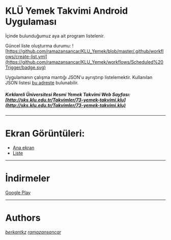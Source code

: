 # KLÜ Yemek Takvimi Android Uygulaması 

İçinde bulunduğumuz aya ait program listelenir.

Güncel liste oluşturma durumu:  ![https://github.com/ramazansancar/KLU_Yemek/blob/master/.github/workflows/create-list.yml](https://github.com/ramazansancar/KLU_Yemek/workflows/Scheduled%20Trigger/badge.svg)

Uygulamanın çalışma mantığı JSON'u ayrıştırıp listelemektir. Kullanılan JSON listesi [bu adreste](https://raw.githubusercontent.com/ramazansancar/KLU_Yemek/master/list.json) bulunabilir.

##### *Kırklareli Üniversitesi Resmi Yemek Takvimi Web Sayfası:* [http://sks.klu.edu.tr/Takvimler/73-yemek-takvimi.klu](http://sks.klu.edu.tr/Takvimler/73-yemek-takvimi.klu)

----------

# Ekran Görüntüleri:

- [Ana ekran](https://i.hizliresim.com/NODvpO.png) 
- [Liste](https://i.hizliresim.com/ROD7P1.png)

----------

# İndirmeler

[Google Play](https://play.google.com/store/apps/details?id=io.github.berkantkz.klu)

----------
# Authors

[_berkantkz_](https://berkantkz.me) [_ramazansancar_](https://www.ramazansancar.com.tr) 

